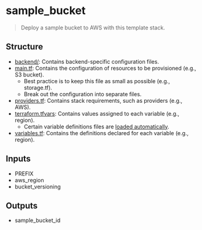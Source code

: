 # sample_bucket

> Deploy a sample bucket to AWS with this template stack.

## Structure

- [backend/](backend): Contains backend-specific configuration files.
- [main.tf](main.tf): Contains the configuration of resources to be provisioned (e.g., S3 bucket).
  - Best practice is to keep this file as small as possible (e.g., storage.tf).
  - Break out the configuration into separate files.
- [providers.tf](providers.tf): Contains stack requirements, such as providers (e.g., AWS).
- [terraform.tfvars](terraform.tfvars): Contains values assigned to each variable (e.g., region).
  - Certain variable definitions files are [loaded automatically](https://developer.hashicorp.com/terraform/language/values/variables#variable-definitions-tfvars-files).
- [variables.tf](variables.tf): Contains the definitions declared for each variable (e.g., region).

## Inputs

- PREFIX
- aws_region
- bucket_versioning

## Outputs

- sample_bucket_id
